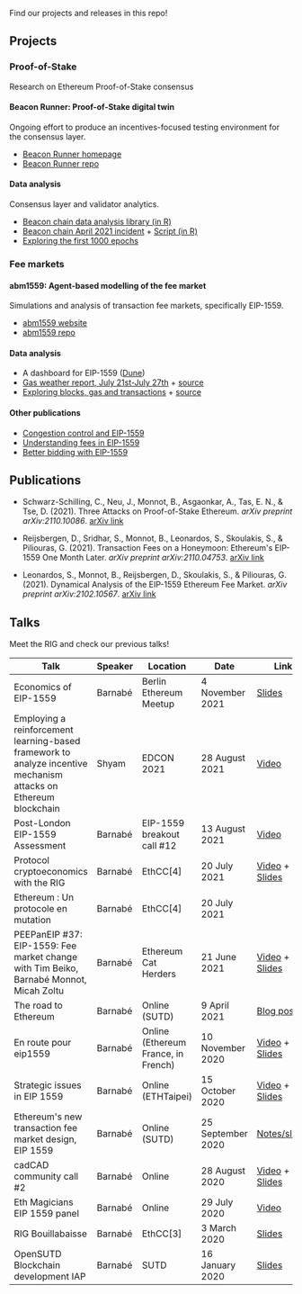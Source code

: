 Find our projects and releases in this repo!

## Projects

### Proof-of-Stake

Research on Ethereum Proof-of-Stake consensus

#### Beacon Runner: Proof-of-Stake digital twin

Ongoing effort to produce an incentives-focused testing environment for the consensus layer.

- [Beacon Runner homepage](https://ethereum.github.io/beaconrunner)
- [Beacon Runner repo](https://github.com/ethereum/beaconrunner)

#### Data analysis

Consensus layer and validator analytics.

- [Beacon chain data analysis library (in R)](posdata/notebooks/lib.R)
- [Beacon chain April 2021 incident](https://barnabe.substack.com/p/a-data-driven-view-of-the-beacon) + [Script (in R)](posdata/script/20210424_plots.R)
- [Exploring the first 1000 epochs](https://ethereum.github.io/rig/posdata/notebooks/mainnet_explore.html)

### Fee markets

#### abm1559: Agent-based modelling of the fee market

Simulations and analysis of transaction fee markets, specifically EIP-1559.

- [abm1559 website](https://ethereum.github.io/abm1559)
- [abm1559 repo](https://github.com/ethereum/abm1559)

#### Data analysis

- A dashboard for EIP-1559 ([Dune](https://dune.xyz/barnabe/EIP1559))
- [Gas weather report, July 21st-July 27th](https://ethereum.github.io/rig/ethdata/notebooks/gas_weather_reports/exploreJuly21.html) + [source](ethdata/notebooks/gas_weather_reports/exploreJuly21.Rmd)
- [Exploring blocks, gas and transactions](https://ethereum.github.io/rig/ethdata/notebooks/explore_data.html) + [source](ethdata/notebooks/explore_data.Rmd)

#### Other publications

- [Congestion control and EIP-1559](https://barnabe.substack.com/p/congestion-control-and-eip1559)
- [Understanding fees in EIP-1559](https://barnabe.substack.com/p/understanding-fees-in-eip1559)
- [Better bidding with EIP-1559](https://barnabe.substack.com/p/better-bidding-with-eip1559)

## Publications

- Schwarz-Schilling, C., Neu, J., Monnot, B., Asgaonkar, A., Tas, E. N., & Tse, D. (2021). Three Attacks on Proof-of-Stake Ethereum. _arXiv preprint arXiv:2110.10086_. [arXiv link](https://arxiv.org/abs/2110.10086)

- Reijsbergen, D., Sridhar, S., Monnot, B., Leonardos, S., Skoulakis, S., & Piliouras, G. (2021). Transaction Fees on a Honeymoon: Ethereum's EIP-1559 One Month Later. _arXiv preprint arXiv:2110.04753_. [arXiv link](https://arxiv.org/abs/2110.04753)

- Leonardos, S., Monnot, B., Reijsbergen, D., Skoulakis, S., & Piliouras, G. (2021). Dynamical Analysis of the EIP-1559 Ethereum Fee Market. _arXiv preprint arXiv:2102.10567_. [arXiv link](https://arxiv.org/abs/2102.10567)
## Talks

Meet the RIG and check our previous talks!

| Talk | Speaker | Location | Date | Link |
|---|---|---|---|---|
| Economics of EIP-1559 | Barnabé | Berlin Ethereum Meetup | 4 November 2021 | [Slides](https://docs.google.com/presentation/d/1DG95jsDsjwoK4mNnSxQHbXaupeIkcSj4bX-55DxPMwE/edit?usp=sharing) |
| Employing a reinforcement learning-based framework to analyze incentive mechanism attacks on Ethereum blockchain | Shyam | EDCON 2021 | 28 August 2021 | [Video](https://youtu.be/mwxK7tEtcIM) |
| Post-London EIP-1559 Assessment | Barnabé | EIP-1559 breakout call #12 | 13 August 2021 | [Video](https://youtu.be/ZmzIHFuwdg0?t=239) |
| Protocol cryptoeconomics with the RIG | Barnabé | EthCC[4] | 20 July 2021 | [Video](https://www.youtube.com/watch?v=6FIIZW7ScuE) + [Slides](assets/pdf/ethcc2021.pdf) |
| Ethereum : Un protocole en mutation | Barnabé | EthCC[4] | 20 July 2021 | |
| PEEPanEIP #37: EIP-1559: Fee market change with Tim Beiko, Barnabé Monnot, Micah Zoltu | Barnabé | Ethereum Cat Herders | 21 June 2021 | [Video](https://www.youtube.com/watch?v=AC1FS3LmoT4) + [Slides](https://docs.google.com/presentation/d/1vVGaezpoj-sYPPBNSY0LdPyJGIex2zl1cdgipVoMkL0/edit?usp=sharing) |
| The road to Ethereum | Barnabé | Online (SUTD) | 9 April 2021 | [Blog post](https://barnabe.substack.com/p/eth2) |
| En route pour eip1559 | Barnabé | Online (Ethereum France, in French) | 10 November 2020 | [Video](https://www.youtube.com/watch?v=p8M5RpiUG8o) + [Slides](https://docs.google.com/presentation/u/1/d/1MuO7egGTleSXrYcQH9B6IZ-NrMNyTPmypLb4MN9d9SE/edit?usp=sharing) |
| Strategic issues in EIP 1559 | Barnabé | Online (ETHTaipei) | 15 October 2020 | [Video](https://www.youtube.com/watch?v=3pErNDU5BiE) + [Slides](https://docs.google.com/presentation/d/1AHQAgLqAIsiF_Vd2pcYaMBvg0v8d-01_yzsWJLOLj4I/edit) |
| Ethereum's new transaction fee market design, EIP 1559 | Barnabé | Online (SUTD) | 25 September 2020 | [Notes/slides](assets/pdf/notes-georgios.pdf) |
| cadCAD community call #2 | Barnabé | Online | 28 August 2020 | [Video](https://www.youtube.com/watch?v=SVNNvTiIKlg) + [Slides](https://docs.google.com/presentation/d/13PHT4fIw7g_fhOfkagZRyxjeVO8dM3z6zjRMQkY0j1U/edit?usp=sharing) |
| Eth Magicians EIP 1559 panel | Barnabé | Online | 29 July 2020 | [Video](https://www.youtube.com/watch?v=kNSpugOwQ1o) |
| RIG Bouillabaisse | Barnabé | EthCC[3] | 3 March 2020 | [Slides](assets/pdf/rig-ethcc.pdf) |
| OpenSUTD Blockchain development IAP | Barnabé | SUTD | 16 January 2020 | [Slides](https://docs.google.com/presentation/d/10LR57HTiSs-8pBpNeXKoJ13zOPxzOrLI8Avs3FSDsz0/edit?usp=sharing) |
